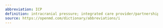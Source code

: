 ```yaml
---
abbreviation: ICP
definition: intracranial pressure; integrated care provider/partnership
source: https://openmd.com/dictionary/abbreviations/i
---
```

